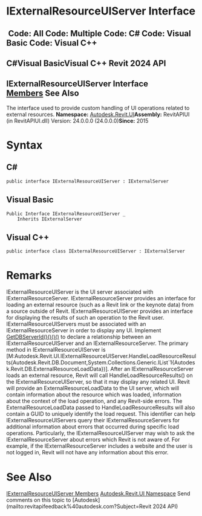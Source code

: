 # IExternalResourceUIServer Interface

﻿
 Code: All Code: Multiple Code: C# Code: Visual Basic Code: Visual C++   
---  
C#Visual BasicVisual C++
Revit 2024 API  
---  
IExternalResourceUIServer Interface  
[Members](f1f17bf8-e601-503f-2e0b-cb034de308b0.md "IExternalResourceUIServer Members") See Also  
---  
The interface used to provide custom handling of UI operations related to external resources. 
**Namespace:** [Autodesk.Revit.UI](e86fd90a-8957-02a6-da7f-ced248966e3e.md "Autodesk.Revit.UI Namespace")**Assembly:** RevitAPIUI (in RevitAPIUI.dll) Version: 24.0.0.0 (24.0.0.0)**Since:** 2015 
# Syntax
C#  
---  
```text
public interface IExternalResourceUIServer : IExternalServer
```
  
Visual Basic  
---  
```text
Public Interface IExternalResourceUIServer _
	Inherits IExternalServer
```
  
Visual C++  
---  
```text
public interface class IExternalResourceUIServer : IExternalServer
```
  
# Remarks
IExternalResourceUIServer is the UI server associated with IExternalResourceServer. IExternalResourceServer provides an interface for loading an external resource (such as a Revit link or the keynote data) from a source outside of Revit. IExternalResourceUIServer provides an interface for displaying the results of such an operation to the Revit user.
IExternalResourceUIServers must be associated with an IExternalResourceServer in order to display any UI. Implement [GetDBServerId()()()()](7a58e7fb-d4ed-cb5b-3b3d-496b6be34bd7.md "GetDBServerId Method") to declare a relationship between an IExternalResourceUIServer and an IExternalResourceServer.
The primary method in IExternalResourceUIServer is [M:Autodesk.Revit.UI.IExternalResourceUIServer.HandleLoadResourceResults(Autodesk.Revit.DB.Document,System.Collections.Generic.IList`1{Autodesk.Revit.DB.ExternalResourceLoadData})]. After an IExternalResourceServer loads an external resource, Revit will call HandleLoadResourceResults() on the IExternalResourceUIServer, so that it may display any related UI. Revit will provide an ExternalResourceLoadData to the UI server, which will contain information about the resource which was loaded, information about the context of the load operation, and any Revit-side errors.
The ExternalResourceLoadData passed to HandleLoadResourceResults will also contain a GUID to uniquely identify the load request. This identifier can help IExternalResourceUIServers query their IExternalResourceServers for additional information about errors that occurred during specific load operations. Particularly, the IExternalResourceUIServer may wish to ask the IExternalResourceServer about errors which Revit is not aware of. For example, if the IExternalResourceServer includes a website and the user is not logged in, Revit will not have any information about this error.
# See Also
[IExternalResourceUIServer Members](f1f17bf8-e601-503f-2e0b-cb034de308b0.md "IExternalResourceUIServer Members")
[Autodesk.Revit.UI Namespace](e86fd90a-8957-02a6-da7f-ced248966e3e.md "Autodesk.Revit.UI Namespace")
Send comments on this topic to [Autodesk](mailto:revitapifeedback%40autodesk.com?Subject=Revit 2024 API)